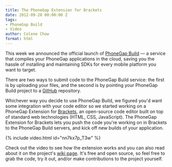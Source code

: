 ```yaml
---
title: The PhoneGap Extension for Brackets
date: 2012-09-28 00:00:00 Z
tags:
- PhoneGap Build
- Video
author: Colene Chow
format: html
---
```


This week we announced the official launch of [PhoneGap Build](http://build.phonegap.com) — a service that compiles your PhoneGap applications in the cloud, saving you the hassle of installing and maintaining SDKs for every mobile platform you want to target.

There are two ways to submit code to the PhoneGap Build service: the first is by uploading your files, and the second is by pointing your PhoneGap Build project to a [GitHub](http://github.com) repository.

Whichever way you decide to use PhoneGap Build, we figured you'd want some integration with your code editor so we started working on a PhoneGap Extension for [Brackets](http://brackets.io/), an open-source code editor built on top of standard web technologies (HTML, CSS, JavaScript). The PhoneGap Extension for Brackets lets you push the code you're working on in Brackets to the PhoneGap Build servers, and kick off new builds of your application.

{% include video.html id="nn7kx7p_T3w" %}

Check out the video to see how the extension works and you can also read about it on the project's [wiki page](https://github.com/adobe/brackets/wiki). It's free and open source, so feel free to grab the code, try it out, and/or make contributions to the project yourself.
